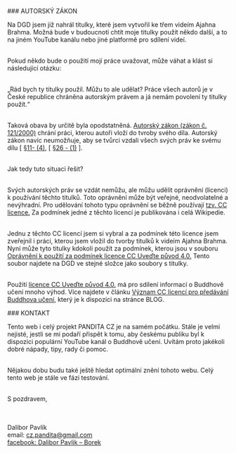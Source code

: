<div id="anchor-autorsky-zakon" markdown="1">
### AUTORSKÝ ZÁKON
</div>

Na DGD jsem již nahrál titulky, které jsem vytvořil ke třem videím Ajahna Brahma. Možná bude v budoucnoti chtít moje titulky použít někdo další, a to na jiném YouTube kanálu nebo jiné platformě pro sdílení videí. <br><br>

Pokud někdo bude o použití mojí práce uvažovat, může váhat a klást si následující otázku:<br><br>

„Rád bych ty titulky použil. Můžu to ale udělat? Práce všech autorů je v České republice chráněna autorským právem a já nemám povolení ty titulky použít.“<br><br>

Taková obava by určitě byla opodstatněná. [Autorský zákon (zákon č. 121/2000)](https://www.zakonyprolidi.cz/cs/2000-121) chrání práci, kterou autoři vloží do tvroby svého díla. Autorský zákon navíc neumožňuje, aby se tvůrci vzdali všech svých práv ke svému dílu [ [§11- (4)](https://www.zakonyprolidi.cz/cs/2000-121#p11-4), [ [§26 - (1)](https://www.zakonyprolidi.cz/cs/2000-121#p26-1) ].<br><br>

Jak tedy tuto situaci řešit?<br><br>

Svých autorských práv se vzdát nemůžu, ale můžu udělit oprávnění (licenci) k používání těchto titulků. Toto oprávnění může být veřejné, neodvolatelné a nevýhradní. Pro udělování tohoto typu oprávnění se běžně používají [tzv. CC licence.](https://www.creativecommons.cz/uvod/) Za podmínek jedné z těchto licencí je publikována i celá Wikipedie.<br><br>

Jednu z těchto CC licencí jsem si vybral a za podmínek této licence jsem zveřejnil i práci, kterou jsem vložil do tvorby titulků k videím Ajahna Brahma. Nyní může tyto titulky kdokoli použít za podmínek, kterou jsou v souboru [Oprávnění k použití za podmínek licence CC Uveďte původ 4.0.](https://drive.google.com/drive/u/0/folders/16nYDrS2RoqtO4ttlh4zDNIQW5lw3t0vA) Tento soubor najdete na DGD ve stejné složce jako soubory s titulky.<br><br>

Použití [licence CC Uveďte původ 4.0.](https://creativecommons.org/licenses/by/4.0/deed.cs) má pro sdílení informací o Buddhově učení mnoho výhod. Více najdete v článku [Význam CC licencí pro předávání Buddhova učení](), který je k dispozici na stránce BLOG.

<div id="anchor-kontakt" markdown="1" >
### KONTAKT
</div>

Tento web i celý projekt PANDITA CZ je na samém počátku.
Stále je velmi nejisté, jestli se mi podaří přispět k tomu, aby českému publiku byl k dispozici populární YouTube kanál o Buddhově učení. Uvítám proto jakékoli dobré nápady, tipy, rady či pomoc.<br><br>

Nějakou dobu budu také ještě hledat optimální znění tohoto webu. Celý tento web je stále ve fázi testování.<br><br>

<div class="pozdrav"> S pozdravem,</div> <br><br>

Dalibor Pavlík<br>
email: cz.pandita@gmail.com<br>
[facebook: Dalibor Pavlik – Borek](https://www.facebook.com/robilad.kilvap)<br>
